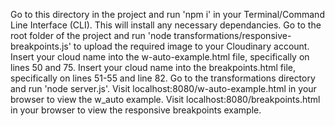 Go to this directory in the project and run 'npm i' in your Terminal/Command Line Interface (CLI). This will install any necessary dependancies.
Go to the root folder of the project and run 'node transformations/responsive-breakpoints.js' to upload the required image to your Cloudinary account.
Insert your cloud name into the w-auto-example.html file, specifically on lines 50 and 75.
Insert your cloud name into the breakpoints.html file, specifically on lines 51-55 and line 82.
Go to the transformations directory and run 'node server.js'. 
Visit localhost:8080/w-auto-example.html in your browser to view the w_auto example.
Visit localhost:8080/breakpoints.html in your browser to view the responsive breakpoints example.